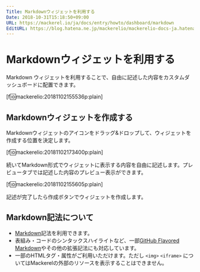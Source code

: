 ```yaml
---
Title: Markdownウィジェットを利用する
Date: 2018-10-31T15:18:50+09:00
URL: https://mackerel.io/ja/docs/entry/howto/dashboard/markdown
EditURL: https://blog.hatena.ne.jp/mackerelio/mackerelio-docs-ja.hatenablog.mackerel.io/atom/entry/10257846132662339724
---
```


# Markdownウィジェットを利用する
Markdown ウィジェットを利用することで、自由に記述した内容をカスタムダッシュボードに配置できます。

[f:id:mackerelio:20181102155536p:plain]

## Markdownウィジェットを作成する
Markdownウィジェットのアイコンをドラッグ&amp;ドロップして、ウィジェットを作成する位置を決定します。

[f:id:mackerelio:20181102173400p:plain]

続いてMarkdown形式でウィジェットに表示する内容を自由に記述します。プレビュータブでは記述した内容のプレビュー表示ができます。

[f:id:mackerelio:20181102155605p:plain]

記述が完了したら作成ボタンでウィジェットを作成します。

## Markdown記法について
- [Markdown](http://daringfireball.net/projects/markdown/)記法を利用できます。
- 表組み・コードのシンタックスハイライトなど、一部[GitHub Flavored Markdown](https://help.github.com/categories/writing-on-github/)やその他の拡張記法にも対応しています。
- 一部のHTMLタグ・属性がご利用いただけます。ただし `<img>` `<iframe>` についてはMackerelの外部のリソースを表示することはできません。
